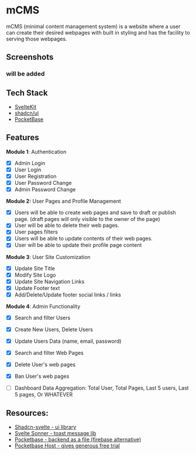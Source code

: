# **mCMS** 

mCMS (minimal content management system) is a website where a user can create their desired webpages with built in styling and has the facility to serving those webpages.



## Screenshots

### will be added

## Tech Stack

* [SvelteKit](https://kit.svelte.dev/)
* [shadcn/ui](https://ui.shadcn.com/)
* [PocketBase](https://pocketbase.io/)



## Features

**Module 1**: Authentication

- [x] Admin Login 
- [x] User Login
- [x] User Registration
- [x] User Password Change
- [x] Admin Password Change  

**Module 2:** User Pages and Profile Management
- [x] Users will be able to create web pages and save to draft or publish page. (draft pages will only visible to the owner of the page)
- [x] User will be able to delete their web pages.
- [x] User pages filters
- [x] Users will be able to update contents of their web pages.
- [x] User will be able to update their profile page content

**Module 3**:  User Site Customization  

- [x] Update Site Title
- [x] Modify Site Logo
- [x] Update Site Navigation Links
- [x] Update Footer text
- [x] Add/Delete/Update footer social links / links

**Module 4**: Admin Functionality

- [x] Search and filter Users
- [x] Create New Users, Delete Users
- [x] Update Users Data (name, email, password)
- [x] Search and filter Web Pages
- [x] Delete User's web pages
- [x] Ban User's web pages
- [ ] Dashboard Data Aggregation: Total User, Total Pages, Last 5 users, Last 5 pages, Or WHATEVER




## Resources:
- [Shadcn-svelte - ui library](!https://www.shadcn-svelte.com/)
- [Svelte Sonner - toast message lib](!https://svelte-sonner.vercel.app/) 
- [Pocketbase - backend as a file (firebase alternative)](!https://pocketbase.io/)
- [Pocketbase Host - gives generous free trial](!https://pockethost.io/docs/overview/introduction/)
